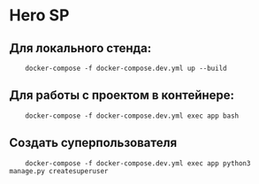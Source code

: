 # Hero SP

## Для локального стенда:
```
	docker-compose -f docker-compose.dev.yml up --build
```

## Для работы с проектом в контейнере:
```
	docker-compose -f docker-compose.dev.yml exec app bash
```

## Создать суперпользователя
```
	docker-compose -f docker-compose.dev.yml exec app python3 manage.py createsuperuser
```